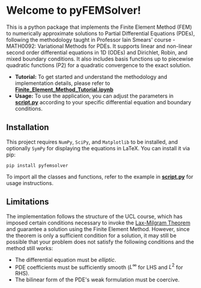 # Welcome to pyFEMSolver!
This is a python package that implements the Finite Element Method (FEM) to numerically approximate solutions to Partial Differential Equations (PDEs), following the methodology taught in Professor Iain Smears' course - MATH0092: Variational Methods for PDEs. It supports linear and non-linear second order differential equations in 1D (ODEs) and Dirichlet, Robin, and mixed boundary conditions. It also includes basis functions up to piecewise quadratic functions (P2) for a quadratic convergence to the exact solution.

- **Tutorial:** To get started and understand the methodology and implementation details, please refer to [**Finite_Element_Method_Tutorial.ipynb**](Finite_Element_Method_Tutorial.ipynb)
- **Usage:** To use the application, you can adjust the parameters in [**script.py**](script.py) according to your specific differential equation and boundary conditions.

## Installation
This project requires `NumPy`, `SciPy`, and `Matplotlib` to be installed, and optionally `SymPy` for displaying the equations in LaTeX. You can install it via pip:
```
pip install pyfemsolver
```
To import all the classes and functions, refer to the example in [**script.py**](script.py) for usage instructions.

## Limitations
The implementation follows the structure of the UCL course, which has imposed certain conditions necessary to invoke the [Lax-Milgram Theorem](https://en.wikipedia.org/wiki/Weak_formulation) and guarantee a solution using the Finite Element Method. However, since the theorem is only a sufficient condition for a solution, it may still be possible that your problem does not satisfy the following conditions and the method still works:
- The differential equation must be _elliptic_.
- PDE coefficients must be sufficiently smooth ($L^{\infty}$ for LHS and $L^{2}$ for RHS).
- The bilinear form of the PDE's weak formulation must be coercive.
